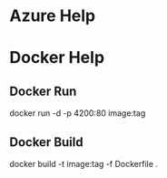 # Azure Help

# Docker Help

## Docker Run
docker run -d -p 4200:80 image:tag

## Docker Build
docker build -t image:tag -f Dockerfile .

